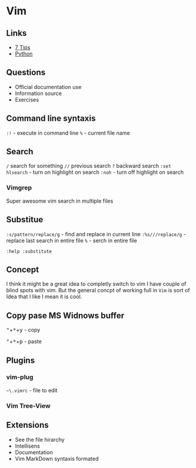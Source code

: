 # Vim

## Links

- [7 Tips](https://www.freecodecamp.org/news/7-vim-tips-that-changed-my-life/)
- [Python](https://www.vimfromscratch.com/articles/vim-for-python/)

## Questions

- Official documentation use
- Information source
- Exercises


## Command line syntaxis

`:!` - execute in command line
`%` - current file name

## Search

`/`  search for something
`//` previous search
`?`  backward search
`:set hlsearch` - turn on highlight on search
`:noh` - turn off highlight on search

### Vimgrep

Super awesome vim search in multiple files

## Substitue

`:s/pattern/replace/g` - find and replace in current line
`:%s///replace/g` - replace last search in entire file
`%` - serch in entire file


`:help :substitute`

## Concept 

I think it might be a great idea to completly switch to vim
I have couple of blind spots with vim. But the general concpt of working full in `Vim` is sort of Idea that I like I mean it is cool.

## Copy pase MS Widnows buffer

<kbd>"</kbd>+<kbd>\*</kbd>+<kbd>y</kbd> - copy

<kbd>"</kbd>+<kbd>\*</kbd>+<kbd>p</kbd> - paste 


## Plugins


### vim-plug

`~\.vimrc` - file to edit

### Vim Tree-View


## Extensions

- See the file hirarchy
- Intellisens
- Documentation
- Vim MarkDown syntaxis formated
